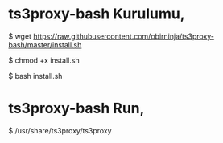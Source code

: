 # ts3proxy-bash Kurulumu,

$ wget https://raw.githubusercontent.com/obirninja/ts3proxy-bash/master/install.sh

$ chmod +x install.sh
 
$ bash install.sh

# ts3proxy-bash Run,

$ /usr/share/ts3proxy/ts3proxy

